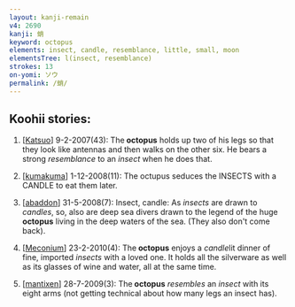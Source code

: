 ```yaml
---
layout: kanji-remain
v4: 2690
kanji: 蛸
keyword: octopus
elements: insect, candle, resemblance, little, small, moon
elementsTree: l(insect, resemblance)
strokes: 13
on-yomi: ソウ
permalink: /蛸/
---
```


## Koohii stories: 

1) [<a href="http://kanji.koohii.com/profile/Katsuo">Katsuo</a>] 9-2-2007(43): The<strong> octopus</strong> holds up two of his legs so that they look like antennas and then walks on the other six. He bears a strong <em>resemblance</em> to an <em>insect</em> when he does that.

2) [<a href="http://kanji.koohii.com/profile/kumakuma">kumakuma</a>] 1-12-2008(11): The octupus seduces the INSECTS with a CANDLE to eat them later.

3) [<a href="http://kanji.koohii.com/profile/abaddon">abaddon</a>] 31-5-2008(7): Insect, candle: As <em>insects</em> are drawn to <em>candles</em>, so, also are deep sea divers drawn to the legend of the huge<strong> octopus</strong> living in the deep waters of the sea. (They also don&#039;t come back).

4) [<a href="http://kanji.koohii.com/profile/Meconium">Meconium</a>] 23-2-2010(4): The<strong> octopus</strong> enjoys a <em>candle</em>lit dinner of fine, imported <em>insects</em> with a loved one. It holds all the silverware as well as its glasses of wine and water, all at the same time.

5) [<a href="http://kanji.koohii.com/profile/mantixen">mantixen</a>] 28-7-2009(3): The<strong> octopus</strong> <em>resembles</em> an <em>insect</em> with its eight arms (not getting technical about how many legs an insect has).

